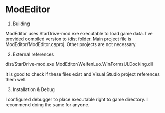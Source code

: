 ModEditor
=========

1. Building

 ModEditor uses StarDrive-mod.exe executable to load game data. I've provided compiled version to /dist folder. Main project file is ModEditor/ModEditor.csproj. Other projects are not necessary.

2. External references
 
 dist/StarDrive-mod.exe
 ModEditor/WeifenLuo.WinFormsUI.Docking.dll

 It is good to check if these files exist and Visual Studio project references them well.

3. Installation & Debug
  
 I configured debugger to place executable right to game directory. I recommend doing the same for anyone.
